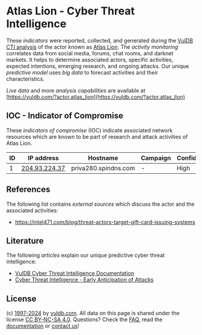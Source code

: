 # Atlas Lion - Cyber Threat Intelligence

These _indicators_ were reported, collected, and generated during the [VulDB CTI analysis](https://vuldb.com/?kb.cti) of the actor known as [Atlas Lion](https://vuldb.com/?actor.atlas_lion). The _activity monitoring_ correlates data from social media, forums, chat rooms, and darknet markets. It helps to determine associated actors, specific activities, expected intentions, emerging research, and ongoing attacks. Our unique _predictive model_ uses _big data_ to forecast activities and their characteristics.

_Live data_ and more _analysis capabilities_ are available at [https://vuldb.com/?actor.atlas_lion](https://vuldb.com/?actor.atlas_lion)

## IOC - Indicator of Compromise

These _indicators of compromise_ (IOC) indicate associated network resources which are known to be part of research and attack activities of Atlas Lion.

ID | IP address | Hostname | Campaign | Confidence
-- | ---------- | -------- | -------- | ----------
1 | [204.93.224.37](https://vuldb.com/?ip.204.93.224.37) | priva280.spindns.com | - | High

## References

The following list contains _external sources_ which discuss the actor and the associated activities:

* https://intel471.com/blog/threat-actors-target-gift-card-issuing-systems

## Literature

The following _articles_ explain our unique predictive cyber threat intelligence:

* [VulDB Cyber Threat Intelligence Documentation](https://vuldb.com/?kb.cti)
* [Cyber Threat Intelligence - Early Anticipation of Attacks](https://www.scip.ch/en/?labs.20201022)

## License

(c) [1997-2024](https://vuldb.com/?kb.changelog) by [vuldb.com](https://vuldb.com/?kb.about). All data on this page is shared under the license [CC BY-NC-SA 4.0](https://creativecommons.org/licenses/by-nc-sa/4.0/). Questions? Check the [FAQ](https://vuldb.com/?kb.faq), read the [documentation](https://vuldb.com/?kb) or [contact us](https://vuldb.com/?contact)!
